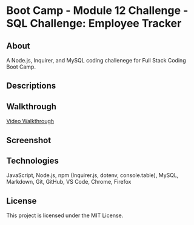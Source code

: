 # Boot Camp - Module 12 Challenge - SQL Challenge: Employee Tracker

## About

A Node.js, Inquirer, and MySQL coding challenege for Full Stack Coding Boot Camp.

## Descriptions

## Walkthrough

[Video Walkthrough]()

## Screenshot

## Technologies

JavaScript, Node.js, npm (Inquirer.js, dotenv, console.table), MySQL, Markdown, Git, GitHub, VS Code, Chrome, Firefox

## License

This project is licensed under the MIT License.
